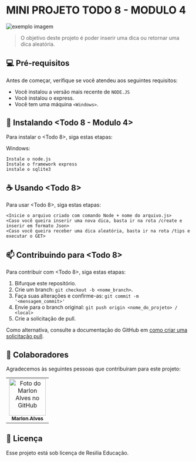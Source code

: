 # MINI PROJETO TODO 8 - MODULO 4 

<img src="https://media.discordapp.net/attachments/999712721941581977/1007101903269802054/unknown.png" alt="exemplo imagem">

> O objetivo deste projeto é poder inserir uma dica ou retornar uma dica aleatória.

## 💻 Pré-requisitos

Antes de começar, verifique se você atendeu aos seguintes requisitos:
* Você instalou a versão mais recente de `NODE.JS`
* Você instalou o express.
* Você tem uma máquina `<Windows>`.

## 🚀 Instalando <Todo 8 - Modulo 4>

Para instalar o <Todo 8>, siga estas etapas:

Windows:
```
Instale o node.js
Instale o framework express
instale o sqlite3
```

## ☕ Usando <Todo 8>

Para usar <Todo 8>, siga estas etapas:

```
<Inicie o arquivo criado com comando Node + nome do arquivo.js>
<Caso você queira inserir uma nova dica, basta ir na rota /create e inserir em formato Json>
<Caso você queira receber uma dica aleatória, basta ir na rota /tips e executar o GET>
```

## 📫 Contribuindo para <Todo 8>

Para contribuir com <Todo 8>, siga estas etapas:

1. Bifurque este repositório.
2. Crie um branch: `git checkout -b <nome_branch>`.
3. Faça suas alterações e confirme-as: `git commit -m '<mensagem_commit>'`
4. Envie para o branch original: `git push origin <nome_do_projeto> / <local>`
5. Crie a solicitação de pull.

Como alternativa, consulte a documentação do GitHub em [como criar uma solicitação pull](https://help.github.com/en/github/collaborating-with-issues-and-pull-requests/creating-a-pull-request).

## 🤝 Colaboradores

Agradecemos às seguintes pessoas que contribuíram para este projeto:

<table>
  <tr>
    <td align="center">
      <a href="#">
        <img src="https://cdn.discordapp.com/attachments/999712721941581977/1003868547711254528/86992904.jpg" width="100px;" alt="Foto do Marlon Alves no GitHub"/><br>
        <sub>
          <b>Marlon Alves</b>
        </sub>
      </a>
    </td>
</table>

## 📝 Licença

Esse projeto está sob licença de Resilia Educação. 
